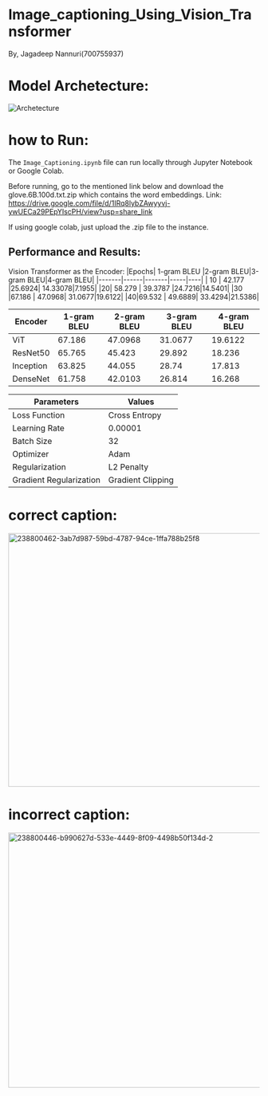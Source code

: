 # Image_captioning_Using_Vision_Transformer
By,
   Jagadeep Nannuri(700755937)

# Model Archetecture:

![Archetecture](https://github.com/n-jagadeep/Image_captioning_Using_Vision_Captioning/assets/142545023/3f2df858-8e09-43ea-8f32-b29b96423e22)

# how to Run:
The `Image_Captioning.ipynb` file can run locally through Jupyter Notebook or Google Colab.

Before running, go to the mentioned link below and download the glove.6B.100d.txt.zip which contains the word embeddings. Link: https://drive.google.com/file/d/1IRq8lybZAwyyvj-ywUECa29PEpYIscPH/view?usp=share_link

If using google colab, just upload the .zip file to the instance.

## Performance and Results:

Vision Transformer as the Encoder:
 |Epochs| 1-gram BLEU |2-gram BLEU|3-gram BLEU|4-gram BLEU|
 |-------|------|-------|-----|----|
| 10   | 42.177    |25.6924|   14.33078|7.1955|
 |20|   58.279  | 39.3787   |24.7216|14.5401|
 |30 |67.186 | 47.0968|  31.0677|19.6122|
 |40|69.532 | 49.6889|  33.4294|21.5386|

 |Encoder| 1-gram BLEU |2-gram BLEU|3-gram BLEU|4-gram BLEU|
|---|---|---|---|---|
 |ViT   |67.186 | 47.0968|  31.0677|19.6122|
 |ResNet50|   65.765  | 45.423  |29.892|18.236|
 |Inception |63.825 | 44.055|  28.74|17.813|
 |DenseNet|61.758 | 42.0103|  26.814|16.268|

|Parameters|Values|
|----|-----|
 |Loss Function | Cross Entropy|
 |Learning Rate | 0.00001|
 |Batch Size | 32|
 |Optimizer | Adam|
 |Regularization | L2 Penalty|
 |Gradient Regularization | Gradient Clipping|

 # correct caption:
 <img width="509" alt="238800462-3ab7d987-59bd-4787-94ce-1ffa788b25f8" src="https://github.com/n-jagadeep/Image_captioning_Using_Vision_Captioning/assets/142545023/682d38d1-ef65-4cd4-bf71-48a2aed37573">

 # incorrect caption:
 <img width="512" alt="238800446-b990627d-533e-4449-8f09-4498b50f134d-2" src="https://github.com/n-jagadeep/Image_captioning_Using_Vision_Captioning/assets/142545023/9c065265-328c-4a6a-bc3b-18fac3948558">


 
